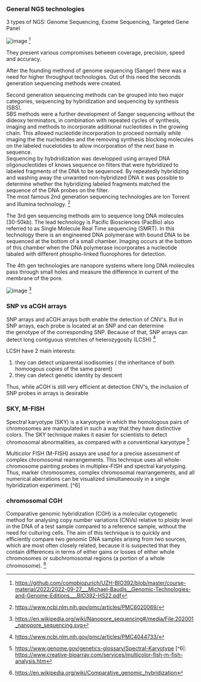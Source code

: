 ### General NGS technologies

3 types of NGS: Genome Sequencing, Exome Sequencing, Targeted Gene Panel

![image](https://user-images.githubusercontent.com/113686985/192869940-463fcc51-51ae-49c1-aac3-2ae5fb24e3a3.png) [^1]

They present various compromises between coverage, precision, speed and accuracy. 

After the founding methond of genome sequencing (Sanger) there was a need for higher throughput technologies. Out of this need the seconds generation sequencing methods were created.  

Second generation sequencing methods can be grouped into two major categories, sequencing by hybridization and sequencing by synthesis (SBS). \
SBS methods were a further development of Sanger sequencing without the dideoxy terminators, in combination with repeated cycles of synthesis, imaging and methods to incorporate additional nucleotides in the growing chain. This allowed nucleotide incorporation to proceed normally while imaging the the nucleotides and the removing synthesis blocking molecules on the labeled nucelotides to allow incorporation of the next base in sequence. \
Sequencing by hybdridization was developped using arrayed DNA oligonucleotides of knows sequence on filters that were hybridized to labeled fragments of the DNA to be sequenced. By repeatedly hybridizing and washing away the unwanted non-hybridized DNA it was possible to determine whether the hybridizing labeled fragments matched the sequence of the DNA probes on the filter.\
The most famous 2nd generation sequencing technologies are Ion Torrent and Illumina technology. [^2]

The 3rd gen sequencing methods aim to sequence long DNA molecules (30-50kb). The lead technology is Pacific Biosciences (PacBio) also referred to as Single Molecule Real Time sequencing (SMRT). In this technology there is an engineered DNA polymerase with bound DNA to be sequenced at the bottom of a small chamber. Imaging occurs at the bottom of this chamber when the DNA polymerase incorporates a nucleotide labaled with different phospho-linked fluorophores for detection.

The 4th gen technologies are nanopore systems where long DNA molecules pass through small holes and measure the difference in current of the membrane of the pore.

![image](https://user-images.githubusercontent.com/113686985/192876191-7fbb68bc-2775-4da4-8a17-bd490d76e086.png) [^3]

### SNP vs aCGH arrays

SNP arrays and aCGH arrays both enable the detection of CNV's. But in SNP arrays, each probe is located at an SNP and can determine \
the genotype of the corresponding SNP. Because of that, SNP arrays can detect long contiguous stretches of heterozygosity (LCSH) [^4]

LCSH have 2 main interests:
  1. they can detect uniparental isodisomies ( the inheritance of both homoogous copies of the same parent)
  2. they can detect genetic identity by descent
 
Thus, while aCGH is still very efficient at detection CNV's, the inclusion of SNP probes in arrays is desirable

### SKY, M-FISH

Spectral karyotype (SKY) is a karyotype in which the homologous pairs of chromosomes are manipulated in such a way that they have distinctive colors. The SKY technique makes it easier for scientists to detect chromosomal abnormalities, as compared with a conventional karyotype [^5]

Multicolor FISH (M-FISH) assays are used for a precise assessment of complex chromosomal rearrangements. This technique uses all whole-chromosome painting probes in multiplex-FISH and spectral karyotyping. Thus, marker chromosomes, complex chromosomal rearrangements, and all numerical aberrations can be visualized simultaneously in a single hybridization experiment. [^6]

### chromosomal CGH

Comparative genomic hybridization (CGH) is a molecular cytogenetic method for analysing copy number variations (CNVs) relative to ploidy level in the DNA of a test sample compared to a reference sample, without the need for culturing cells.
The aim of this technique is to quickly and efficiently compare two genomic DNA samples arising from two sources, which are most often closely related, because it is suspected that they contain differences in terms of either gains or losses of either whole chromosomes or subchromosomal regions (a portion of a whole chromosome). [^7]













[^1]: https://github.com/compbiozurich/UZH-BIO392/blob/master/course-material/2022/2022-09-27___Michael-Baudis__Genomic-Technologies-and-Genome-Editions___BIO392-HS22.pdf
[^2]: https://www.ncbi.nlm.nih.gov/pmc/articles/PMC6020069/
[^3]: https://en.wikipedia.org/wiki/Nanopore_sequencing#/media/File:202001_nanopore_sequencing.svg
[^4]: https://www.ncbi.nlm.nih.gov/pmc/articles/PMC4044733/
[^5]: https://www.genome.gov/genetics-glossary/Spectral-Karyotype
[^6|: https://www.creative-bioarray.com/services/multicolor-fish-m-fish-analysis.htm
[^7]: https://en.wikipedia.org/wiki/Comparative_genomic_hybridization
